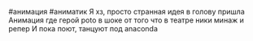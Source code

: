 #анимация #аниматик
Я хз, просто странная идея в голову пришла
Анимация где герой poto в шоке от того что в театре ники минаж и репер
И пока поют, танцуют под anaconda